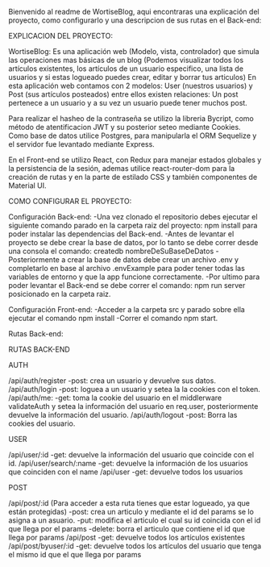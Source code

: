 Bienvenido al readme de WortiseBlog, aqui encontraras una explicación del proyecto, como configurarlo y una descripcion de sus rutas en el Back-end:

EXPLICACION DEL PROYECTO:

WortiseBlog: Es una aplicación web (Modelo, vista, controlador) que simula las operaciones mas básicas de un blog (Podemos visualizar todos los artículos existentes, los artículos de un usuario especifico, una lista de usuarios y si estas logueado puedes crear, editar y borrar tus articulos)
En esta aplicación web contamos con 2 modelos: User (nuestros usuarios) y Post (sus artículos posteados) entre ellos existen relaciones: 
Un post pertenece a un usuario y a su vez un usuario puede tener muchos post.

Para realizar el hasheo de la contraseña se utilizo la libreria Bycript, como método de atentificacion JWT y su posterior seteo mediante Cookies.
Como base de datos utilice Postgres, para manipularla el ORM Sequelize y el servidor fue levantado mediante Express.

En el Front-end se utilizo React, con Redux para manejar estados globales y la persistencia de la sesión, ademas utilice react-router-dom para la creación de rutas y en la parte de estilado CSS y también componentes de Material UI.

COMO CONFIGURAR EL PROYECTO:

Configuración Back-end:
-Una vez clonado el repositorio debes ejecutar el siguiente comando parado en la carpeta raiz del proyecto: npm install para poder instalar las dependencias del Back-end.
-Antes de levantar el proyecto se debe crear la base de datos, por lo tanto se debe correr desde una consola el comando: createdb nombreDeSuBaseDeDatos 
-Posteriormente a crear la base de datos debe crear un archivo .env y completarlo en base al archivo .envExample para poder tener todas las variables de entorno y que la app funcione correctamente.
-Por ultimo para poder levantar el Back-end se debe correr el comando: npm run server posicionado en la carpeta raiz.

Configuración Front-end:
-Acceder a la carpeta src y parado sobre ella ejecutar el comando npm install
-Correr el comando npm start.

Rutas Back-end:

RUTAS BACK-END

AUTH

/api/auth/register
-post: crea un usuario y devuelve sus datos.
/api/auth/login
-post: loguea a un usuario y setea la la cookies con el token.
/api/auth/me:
-get: toma la cookie del usuario en el middlerware validateAuth y setea la información del usuario en req.user, posteriormente devuelve la información del usuario.
/api/auth/logout
-post: Borra las cookies del usuario.

USER

/api/user/:id 
-get: devuelve la información del usuario que coincide con el id.
/api/user/search/:name
-get: devuelve la información de los usuarios que coinciden con el name
/api/user
-get: devuelve todos los usuarios

POST 

/api/post/:id (Para acceder a esta ruta tienes que estar logueado, ya que están protegidas)
-post: crea un articulo y mediante el id del params se lo asigna a un asuario.
-put: modifica el articulo el cual su id coincida con el id que llega por el params
-delete: borra el articulo que contiene el id que llega por params
/api/post
-get: devuelve todos los artículos existentes
/api/post/byuser/:id
-get: devuelve todos los artículos del usuario que tenga el mismo id que el que llega por params











